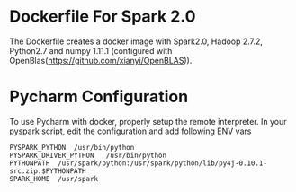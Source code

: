 # Dockerfile For Spark 2.0

The Dockerfile creates a docker image with Spark2.0, Hadoop 2.7.2, Python2.7 and numpy 1.11.1 (configured with OpenBlas(https://github.com/xianyi/OpenBLAS)).

# Pycharm Configuration

To use Pycharm with docker, properly setup the remote interpreter. In your pyspark script, edit the configuration and
add following ENV vars

```
PYSPARK_PYTHON	/usr/bin/python
PYSPARK_DRIVER_PYTHON	/usr/bin/python
PYTHONPATH	/usr/spark/python:/usr/spark/python/lib/py4j-0.10.1-src.zip:$PYTHONPATH
SPARK_HOME	/usr/spark
```
